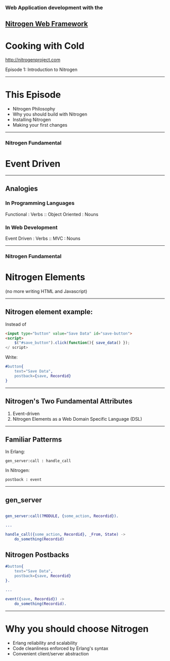### Web Application development with the

## [Nitrogen Web Framework](http://nitrogenproject.com)

# Cooking with Cold

http://nitrogenproject.com

Episode 1: Introduction to Nitrogen

---

# This Episode

* Nitrogen Philosophy
* Why you should build with Nitrogen
* Installing Nitrogen
* Making your first changes

---

### Nitrogen Fundamental

# Event Driven

---

## Analogies

### In Programming Languages

Functional : Verbs :: Object Oriented : Nouns

### In Web Development

Event Driven : Verbs :: MVC : Nouns

---

### Nitrogen Fundamental

# Nitrogen Elements

(no more writing HTML and Javascript)

---

## Nitrogen element example:

Instead of 

```HTML 
<input type="button" value="Save Data" id="save-button">
<script>
	$("#save_button").click(function(){ save_data() });
</ script>
```

Write:

```erlang
#button{
	text="Save Data",
	postback={save, Recordid}
}
```

---

## Nitrogen's Two Fundamental Attributes

1. Event-driven
2. Nitrogen Elements as a Web Domain Specific Language (DSL)

---

## Familiar Patterms

In Erlang:

`gen_server:call : handle_call` 


In Nitrogen:

`postback : event`

---

## gen_server

```erlang

gen_server:call(?MODULE, {some_action, Recordid}).

...

handle_call({some_action, Recordid}, _From, State) ->
	do_something(Recordid)
```


## Nitrogen Postbacks

```erlang
#button{
	text="Save Data",
	postback={save, Recordid}
}.

...

event({save, Recordid}) ->
	do_something(Recordid).
```

---

# Why you should choose Nitrogen

* Erlang reliability and scalability
* Code cleanliness enforced by Erlang's syntax
* Convenient client/server abstraction
